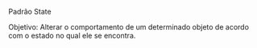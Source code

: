 Padrão State

Objetivo: Alterar o comportamento de um determinado objeto de acordo com o estado no qual ele se encontra.
